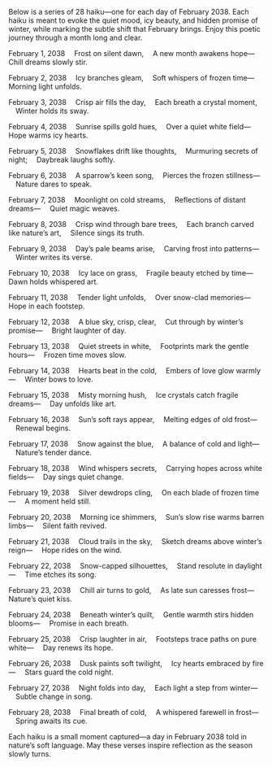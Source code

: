 Below is a series of 28 haiku—one for each day of February 2038. Each haiku is meant to evoke the quiet mood, icy beauty, and hidden promise of winter, while marking the subtle shift that February brings. Enjoy this poetic journey through a month long and clear.

February 1, 2038
 Frost on silent dawn,
 A new month awakens hope—
 Chill dreams slowly stir.

February 2, 2038
 Icy branches gleam,
 Soft whispers of frozen time—
 Morning light unfolds.

February 3, 2038
 Crisp air fills the day,
 Each breath a crystal moment,
 Winter holds its sway.

February 4, 2038
 Sunrise spills gold hues,
 Over a quiet white field—
 Hope warms icy hearts.

February 5, 2038
 Snowflakes drift like thoughts,
 Murmuring secrets of night;
 Daybreak laughs softly.

February 6, 2038
 A sparrow’s keen song,
 Pierces the frozen stillness—
 Nature dares to speak.

February 7, 2038
 Moonlight on cold streams,
 Reflections of distant dreams—
 Quiet magic weaves.

February 8, 2038
 Crisp wind through bare trees,
 Each branch carved like nature’s art,
 Silence sings its truth.

February 9, 2038
 Day’s pale beams arise,
 Carving frost into patterns—
 Winter writes its verse.

February 10, 2038
 Icy lace on grass,
 Fragile beauty etched by time—
 Dawn holds whispered art.

February 11, 2038
 Tender light unfolds,
 Over snow-clad memories—
 Hope in each footstep.

February 12, 2038
 A blue sky, crisp, clear,
 Cut through by winter’s promise—
 Bright laughter of day.

February 13, 2038
 Quiet streets in white,
 Footprints mark the gentle hours—
 Frozen time moves slow.

February 14, 2038
 Hearts beat in the cold,
 Embers of love glow warmly—
 Winter bows to love.

February 15, 2038
 Misty morning hush,
 Ice crystals catch fragile dreams—
 Day unfolds like art.

February 16, 2038
 Sun’s soft rays appear,
 Melting edges of old frost—
 Renewal begins.

February 17, 2038
 Snow against the blue,
 A balance of cold and light—
 Nature’s tender dance.

February 18, 2038
 Wind whispers secrets,
 Carrying hopes across white fields—
 Day sings quiet change.

February 19, 2038
 Silver dewdrops cling,
 On each blade of frozen time—
 A moment held still.

February 20, 2038
 Morning ice shimmers,
 Sun’s slow rise warms barren limbs—
 Silent faith revived.

February 21, 2038
 Cloud trails in the sky,
 Sketch dreams above winter’s reign—
 Hope rides on the wind.

February 22, 2038
 Snow-capped silhouettes,
 Stand resolute in daylight—
 Time etches its song.

February 23, 2038
 Chill air turns to gold,
 As late sun caresses frost—
 Nature’s quiet kiss.

February 24, 2038
 Beneath winter’s quilt,
 Gentle warmth stirs hidden blooms—
 Promise in each breath.

February 25, 2038
 Crisp laughter in air,
 Footsteps trace paths on pure white—
 Day renews its hope.

February 26, 2038
 Dusk paints soft twilight,
 Icy hearts embraced by fire—
 Stars guard the cold night.

February 27, 2038
 Night folds into day,
 Each light a step from winter—
 Subtle change in song.

February 28, 2038
 Final breath of cold,
 A whispered farewell in frost—
 Spring awaits its cue.

Each haiku is a small moment captured—a day in February 2038 told in nature’s soft language. May these verses inspire reflection as the season slowly turns.
